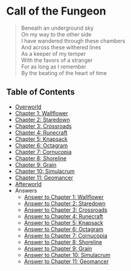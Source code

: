 # Call of the Fungeon

> Beneath an underground sky<br>
> On my way to the other side<br>
> I have wandered through these chambers<br>
> And across these withered lines<br>
> As a keeper of my temper<br>
> With the favors of a stranger<br>
> For as long as I remember<br>
> By the beating of the heart of time


## Table of Contents

- [Overworld](sections/00-overworld.md)
- [Chapter 1: Wallflower](sections/01-wallflower.md)
- [Chapter 2: Staredown](sections/02-staredown.md)
- [Chapter 3: Crossroads](sections/03-crossroads.md)
- [Chapter 4: Runecraft](sections/04-runecraft.md)
- [Chapter 5: Knapsack](sections/05-knapsack.md)
- [Chapter 6: Octagram](sections/06-octagram.md)
- [Chapter 7: Cornucopia](sections/07-cornucopia.md)
- [Chapter 8: Shoreline](sections/08-shoreline.md)
- [Chapter 9: Grain](sections/09-grain.md)
- [Chapter 10: Simulacrum](sections/10-simulacrum.md)
- [Chapter 11: Geomancer](sections/11-geomancer.md)
- [Afterworld](sections/12-afterworld.md)
- Answers
  - [Answer to Chapter 1: Wallflower](sections/13-answers/01-wallflower.md)
  - [Answer to Chapter 2: Staredown](sections/13-answers/02-staredown.md)
  - [Answer to Chapter 3: Crossroads](sections/13-answers/03-crossroads.md)
  - [Answer to Chapter 4: Runecraft](sections/13-answers/04-runecraft.md)
  - [Answer to Chapter 5: Knapsack](sections/13-answers/05-knapsack.md)
  - [Answer to Chapter 6: Octagram](sections/13-answers/06-octagram.md)
  - [Answer to Chapter 7: Cornucopia](sections/13-answers/07-cornucopia.md)
  - [Answer to Chapter 8: Shoreline](sections/13-answers/08-shoreline.md)
  - [Answer to Chapter 9: Grain](sections/13-answers/09-grain.md)
  - [Answer to Chapter 10: Simulacrum](sections/13-answers/10-simulacrum.md)
  - [Answer to Chapter 11: Geomancer](sections/13-answers/11-geomancer.md)
